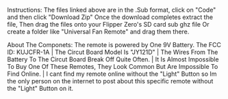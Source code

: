 Instructions:
The files linked above are in the .Sub format, click on "Code" and then click "Download Zip"
Once the download completes extract the file,
Then drag the files onto your Flipper Zero's SD card sub ghz file 
Or create a folder like "Universal Fan Remote" and drag them there.

About The Componets:
The remote is powered by One 9V Battery.
The FCC ID: KUJCFR-1A |
The Circut Board Model Is "JY121D" |
The Wires From The Battery To The Circut Board Break Off Quite Often. |
It Is Almost Impossible To Buy One Of These Remotes, They Look Common But Are Impossible To Find Online. |
I cant find my remote online without the "Light" Button so Im the only person on the internet to post about this specific remote without the "Light" Button on it.
